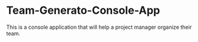 # Team-Generato-Console-App
This is a console application that will help a project manager organize their team.
